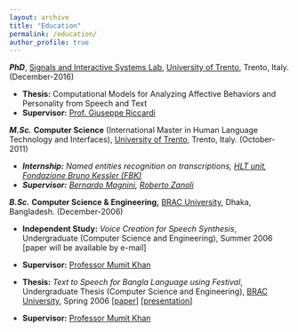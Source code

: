 ```yaml
---
layout: archive
title: "Education"
permalink: /education/
author_profile: true
---
```


_**PhD**_, [Signals and Interactive Systems Lab](http://sisl.disi.unitn.it/), [University of Trento](https://ict.unitn.it/), Trento, Italy. (December-2016)

*   **Thesis:** Computational Models for Analyzing Affective Behaviors and Personality from Speech and Text
*   **Supervisor:** [Prof. Giuseppe Riccardi](http://sisl.disi.unitn.it/~riccardi/)

_**M.Sc.**_ **Computer Science** (International Master in Human Language Technology and Interfaces), [University of Trento](https://www.disi.unitn.it/), Trento, Italy. (October-2011)

*   _**Internship:** Named entities recognition on transcriptions, [HLT unit](http://hlt.fbk.eu/), [Fondazione Bruno Kessler (FBK)](https://www.fbk.eu/en/)_
*   _**Supervisor:** [Bernardo Magnini](https://ict.fbk.eu/people/detail/bernardo-magnini/), [Roberto Zanoli](https://hlt-nlp.fbk.eu/people/profile/zanoli)_

_**B.Sc.**_ **Computer Science & Engineering,** [BRAC University](https://www.bracu.ac.bd/), Dhaka, Bangladesh. (December-2006)

*   **Independent Study:** _Voice Creation for Speech Synthesis_, Undergraduate (Computer Science and Engineering), Summer 2006 \[paper will be available by e-mail\]
*   **Supervisor:** [Professor Mumit Khan](http://www.mumit.org/)
  
*   **Thesis:** _Text to Speech for Bangla Language using Festival_, Undergraduate Thesis (Computer Science and Engineering), [BRAC University](http://www.bracuniversity.net/), Spring 2006 \[[paper](https://www.bracu.ac.bd/research/crblp/presentation/T2S%20Thesis%20Report.pdf)\] \[[presentation](https://www.bracu.ac.bd/research/crblp/presentation/KOTHA.pdf)\]
*   **Supervisor:** [Professor Mumit Khan](http://www.mumit.org/)